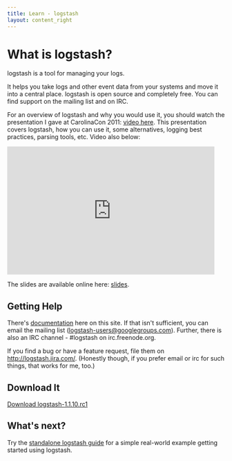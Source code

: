 ```yaml
---
title: Learn - logstash
layout: content_right
---
```

# What is logstash?

logstash is a tool for managing your logs.

It helps you take logs and other event data from your systems and move it into
a central place. logstash is open source and completely free. You can find
support on the mailing list and on IRC.

For an overview of logstash and why you would use it, you should watch the
presentation I gave at CarolinaCon 2011: 
[video here](http://carolinacon.blip.tv/file/5105901/). This presentation covers
logstash, how you can use it, some alternatives, logging best practices,
parsing tools, etc. Video also below:

<!--
<embed src="http://blip.tv/play/gvE9grjcdQI" type="application/x-shockwave-flash" width="480" height="296" allowscriptaccess="always" allowfullscreen="true"></embed>

The slides are available online here: [slides](http://goo.gl/68c62). The slides
include speaker notes (click 'actions' then 'speaker notes').
-->
<iframe width="480" height="296" src="http://www.youtube.com/embed/RuUFnog29M4" frameborder="0" allowfullscreen="allowfullscreen"></iframe>

The slides are available online here: [slides](http://semicomplete.com/presentations/logstash-puppetconf-2012/).

## Getting Help

There's [documentation](.) here on this site. If that isn't sufficient, you can
email the mailing list (logstash-users@googlegroups.com). Further, there is also
an IRC channel - #logstash on irc.freenode.org.

If you find a bug or have a feature request, file them
on <http://logstash.jira.com/>. (Honestly though, if you prefer email or irc
for such things, that works for me, too.)

## Download It

[Download logstash-1.1.10.rc1](https://logstash.objects.dreamhost.com/release/logstash-1.1.10.rc1-monolithic.jar)

## What's next?

Try the [standalone logstash guide](tutorials/getting-started-simple) for a simple
real-world example getting started using logstash.
